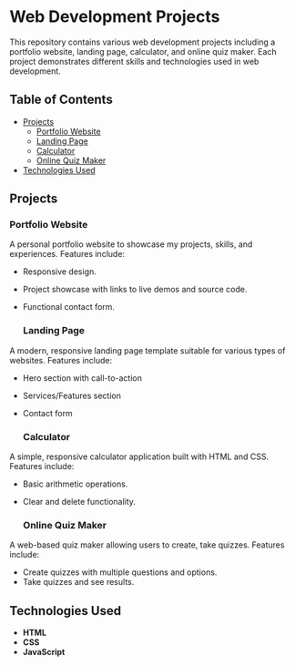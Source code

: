 # Web Development Projects

This repository contains various
web development projects including 
a portfolio website, landing page,
calculator, and online quiz maker.
Each project demonstrates different skills 
and technologies used in web development.

## Table of Contents

- [Projects](#projects)
  - [Portfolio Website](#portfolio-website)
  - [Landing Page](#landing-page)
  - [Calculator](#calculator)
  - [Online Quiz Maker](#online-quiz-maker)
- [Technologies Used](#technologies-used)

## Projects
  ### Portfolio Website

A personal portfolio website to showcase 
my projects, skills, and experiences. 
Features include:
- Responsive design. 
- Project showcase with links
  to live demos and source code. 
- Functional contact form.

  ### Landing Page

A modern, responsive landing page 
template suitable for various types 
of websites. Features include:
- Hero section with call-to-action
- Services/Features section
- Contact form

  ### Calculator

A simple, responsive calculator 
application built with HTML and CSS.
Features include:
- Basic arithmetic operations. 
- Clear and delete functionality.

  ### Online Quiz Maker

A web-based quiz maker allowing users
to create, take quizzes.
Features include:

- Create quizzes with multiple questions
  and options. 
- Take quizzes and see results. 

## Technologies Used
- **HTML**
- **CSS**
- **JavaScript**

  


